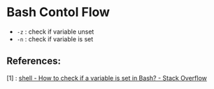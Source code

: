 # Bash Contol Flow

- `-z` : check if variable unset
- `-n` : check if variable is set

## References:

[1] : [shell - How to check if a variable is set in Bash? - Stack Overflow](https://stackoverflow.com/questions/3601515/how-to-check-if-a-variable-is-set-in-bash/13864829#13864829)
